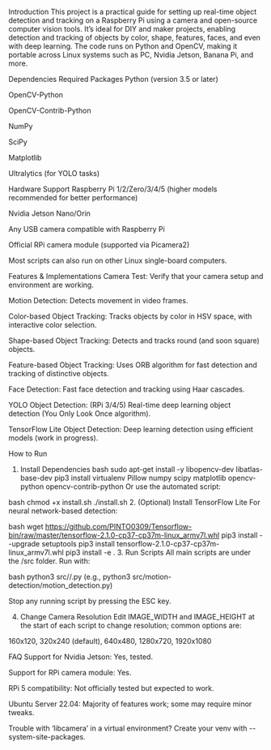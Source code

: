 Introduction
This project is a practical guide for setting up real-time object detection and tracking on a Raspberry Pi using a camera and open-source computer vision tools. It’s ideal for DIY and maker projects, enabling detection and tracking of objects by color, shape, features, faces, and even with deep learning. The code runs on Python and OpenCV, making it portable across Linux systems such as PC, Nvidia Jetson, Banana Pi, and more.

Dependencies
Required Packages
Python (version 3.5 or later)

OpenCV-Python

OpenCV-Contrib-Python

NumPy

SciPy

Matplotlib

Ultralytics (for YOLO tasks)

Hardware Support
Raspberry Pi 1/2/Zero/3/4/5 (higher models recommended for better performance)

Nvidia Jetson Nano/Orin

Any USB camera compatible with Raspberry Pi

Official RPi camera module (supported via Picamera2)

Most scripts can also run on other Linux single-board computers.

Features & Implementations
Camera Test: Verify that your camera setup and environment are working.

Motion Detection: Detects movement in video frames.

Color-based Object Tracking: Tracks objects by color in HSV space, with interactive color selection.

Shape-based Object Tracking: Detects and tracks round (and soon square) objects.

Feature-based Object Tracking: Uses ORB algorithm for fast detection and tracking of distinctive objects.

Face Detection: Fast face detection and tracking using Haar cascades.

YOLO Object Detection: (RPi 3/4/5) Real-time deep learning object detection (You Only Look Once algorithm).

TensorFlow Lite Object Detection: Deep learning detection using efficient models (work in progress).

How to Run
1. Install Dependencies
bash
sudo apt-get install -y libopencv-dev libatlas-base-dev
pip3 install virtualenv Pillow numpy scipy matplotlib opencv-python opencv-contrib-python
Or use the automated script:

bash
chmod +x install.sh
./install.sh
2. (Optional) Install TensorFlow Lite
For neural network-based detection:

bash
wget https://github.com/PINTO0309/Tensorflow-bin/raw/master/tensorflow-2.1.0-cp37-cp37m-linux_armv7l.whl
pip3 install --upgrade setuptools
pip3 install tensorflow-2.1.0-cp37-cp37m-linux_armv7l.whl
pip3 install -e .
3. Run Scripts
All main scripts are under the /src folder.
Run with:

bash
python3 src/<feature-folder>/<script-name>.py
(e.g., python3 src/motion-detection/motion_detection.py)

Stop any running script by pressing the ESC key.

4. Change Camera Resolution
Edit IMAGE_WIDTH and IMAGE_HEIGHT at the start of each script to change resolution; common options are:

160x120, 320x240 (default), 640x480, 1280x720, 1920x1080

FAQ
Support for Nvidia Jetson: Yes, tested.

Support for RPi camera module: Yes.

RPi 5 compatibility: Not officially tested but expected to work.

Ubuntu Server 22.04: Majority of features work; some may require minor tweaks.

Trouble with ‘libcamera’ in a virtual environment? Create your venv with --system-site-packages.
